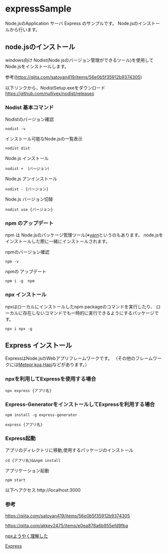 # expressSample
Node.jsのApplication サーバ Express のサンプルです。
Node.jsのインストールから行います。

## node.jsのインストール
windows向け
Nodist(Node.jsのバージョン管理ができるツール)を使用してNode.jsをインストールします。

参考(https://qiita.com/satoyan419/items/56e0b5f35912b9374305)

以下リンクから、NodistSetup.exeをダウンロード
https://github.com/nullivex/nodist/releases

### Nodist 基本コマンド
Nodistのバージョン確認
```
nodist -v
```

インストール可能なNode.jsの一覧表示
```
nodist dist
```

Node.js インストール
```
nodist + ｛バージョン｝
```

Node.js アンインストール
```
nodist - {バージョン}
```

Node.js バージョン切替
```
nodist use {バージョン}
```

### npm のアップデート
npm は Node.jsのパッケージ管理ツール(※[yarn](https://classic.yarnpkg.com/ja/)というのもあります。
node.jsをインストールした際に一緒にインストールされます。

npmのバージョン確認
```
npm -v 
```
npmの アップデート
```
npm i -g  npm
```

### npx インストール
npxはローカルにインストールしたnpm packageのコマンドを実行したり、
ローカルに存在しないコマンドでも一時的に実行できるようにするパッケージです。

```
npx i npx -g
```

## Express インストール
ExpressはNode.jsのWebアプリフレームワークです。
（その他のフレームワークには[Meteor](https://www.meteor.com/),[koa](https://koajs.com/),[Hapi](https://hapi.dev/)などがあります。）

### npxを利用してExpressを使用する場合
```
npx express {アプリ名}
```

### Express-GeneratorをインストールしてExpressを利用する場合
```
npm install -g express-generator
```

```
express {アプリ名}
```

### Express起動
アプリのディレクトリに移動,使用するパッケージのインストール
```
cd {アプリ名}&&npm install
```
アプリケーション起動
```
npm start
```
以下へアクセス
http://localhost:3000


### 参考
https://qiita.com/satoyan419/items/56e0b5f35912b9374305

https://qiita.com/akkey2475/items/e0ea878a6b955efd9fba

[npxようやく理解した](https://blog.3qe.us/entry/2019/10/17/150753)

[Express](https://expressjs.com/ja/)
